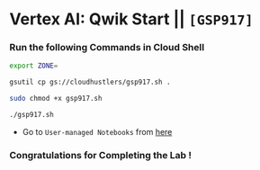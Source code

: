 # Vertex AI: Qwik Start || `[GSP917]`

### Run the following Commands in Cloud Shell

```bash
export ZONE=
```

```bash
gsutil cp gs://cloudhustlers/gsp917.sh .

sudo chmod +x gsp917.sh

./gsp917.sh
```

- Go to `User-managed Notebooks` from [here](https://console.cloud.google.com/vertex-ai/workbench/user-managed?)

### Congratulations for Completing the Lab !
